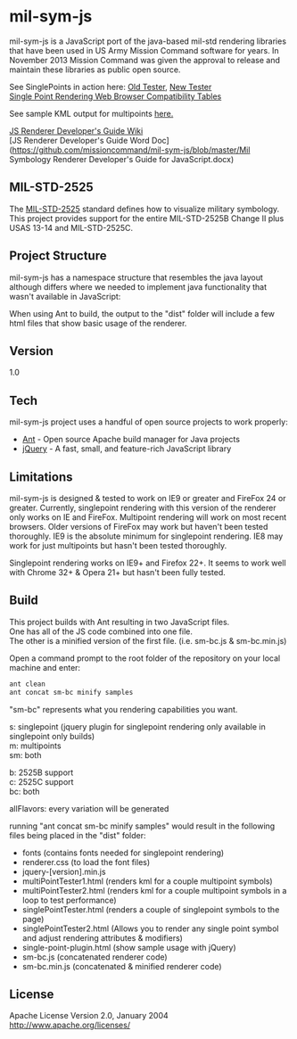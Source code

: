 mil-sym-js
=========
mil-sym-js is a JavaScript port of the java-based mil-std rendering libraries that have been used in US Army Mission Command software for years.  In November 2013 Mission Command was given the approval to release and maintain these libraries as public open source. 

See SinglePoints in action here: [Old Tester](http://mil-sym-js.spinelli.cloudbees.net/singlePointTester.html), [New Tester](http://mil-sym-js.spinelli.cloudbees.net/singlePointTester2.html)  
[Single Point Rendering Web Browser Compatibility Tables](https://github.com/missioncommand/mil-sym-js/blob/master/Browser%20Compatibility.md)

See sample KML output for multipoints [here.](http://mil-sym-js.spinelli.cloudbees.net/multiPointTester1.html)  

[JS Renderer Developer's Guide Wiki](https://github.com/missioncommand/mil-sym-js/wiki/Developer's-Guide)  
[JS Renderer Developer's Guide Word Doc](https://github.com/missioncommand/mil-sym-js/blob/master/Mil Symbology Renderer Developer's Guide for JavaScript.docx)  

MIL-STD-2525
-----------
The [MIL-STD-2525] standard defines how to visualize military symbology.  This project provides support for the entire MIL-STD-2525B Change II plus USAS 13-14 and MIL-STD-2525C.  

Project Structure
--------------
mil-sym-js has a namespace structure that resembles the java layout although differs where we needed to implement java functionality that wasn't available in JavaScript:
 
When using Ant to build, the output to the "dist" folder will include a few html files that show basic usage of the renderer.

Version
--------------

1.0

Tech
--------------

mil-sym-js project uses a handful of open source projects to work properly:

* [Ant] - Open source Apache build manager for Java projects
* [jQuery] - A fast, small, and feature-rich JavaScript library 

Limitations
--------------
mil-sym-js is designed & tested to work on IE9 or greater and FireFox 24 or greater.
Currently, singlepoint rendering with this version of the renderer only works on IE and FireFox.
Multipoint rendering will work on most recent browsers.
Older versions of FireFox may work but haven't been tested thoroughly.
IE9 is the absolute minimum for singlepoint rendering.
IE8 may work for just multipoints but hasn't been tested thoroughly.

Singlepoint rendering works on IE9+ and Firefox 22+.  It seems to work well with Chrome 32+ & Opera 21+ but hasn't been fully tested.


Build
--------------
This project builds with Ant resulting in two JavaScript files.  
One has all of the JS code combined into one file.  
The other is a minified version of the first file. (i.e. sm-bc.js & sm-bc.min.js)

Open a command prompt to the root folder of the repository on your local machine and enter:
```sh
ant clean
ant concat sm-bc minify samples

```

"sm-bc" represents what you rendering capabilities you want.

s: singlepoint (jquery plugin for singlepoint rendering only available in singlepoint only builds)  
m: multipoints  
sm: both  

b: 2525B support  
c: 2525C support  
bc: both  

allFlavors: every variation will be generated

running "ant concat sm-bc minify samples" would result in the following files being placed in the "dist" folder:  
- fonts (contains fonts needed for singlepoint rendering)  
- renderer.css (to load the font files)  
- jquery-[version].min.js  
- multiPointTester1.html (renders kml for a couple multipoint symbols)  
- multiPointTester2.html (renders kml for a couple multipoint symbols in a loop to test performance)  
- singlePointTester.html (renders a couple of singlepoint symbols to the page)  
- singlePointTester2.html (Allows you to render any single point symbol and adjust rendering attributes & modifiers)  
- single-point-plugin.html (show sample usage with jQuery)  
- sm-bc.js (concatenated renderer code)  
- sm-bc.min.js (concatenated & minified renderer code)  

License
----

Apache License
Version 2.0, January 2004
http://www.apache.org/licenses/

  [Ant]: http://ant.apache.org/
  [jQuery]: http://jQuery.com
  [MIL-STD-2525]:http://www.everyspec.com/MIL-STD/MIL-STD-2000-2999/MIL-STD-2525_20727/
  
    
